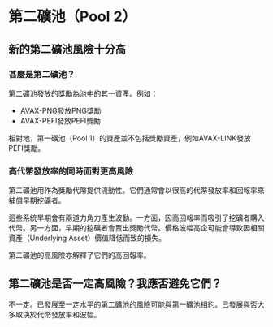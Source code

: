 # 第二礦池（Pool 2）

## 新的第二礦池風險十分高

### 甚麼是第二礦池？

第二礦池發放的獎勵為池中的其一資產。例如：

* AVAX-PNG發放PNG獎勵
* AVAX-PEFI發放PEFI獎勵

相對地，第一礦池（Pool 1）的資產並不包括獎勵資產，例如AVAX-LINK發放PEFI獎勵。

### 高代幣發放率的同時面對更高風險

第二礦池用作為獎勵代幣提供流動性。它們通常會以很高的代幣發放率和回報率來補償早期挖礦者。

這些系統早期會有兩道力角力產生波動。一方面，因高回報率而吸引了挖礦者購入代幣。另一方面，早期的挖礦者會賣出獎勵代幣。價格波幅高企可能會導致因相關資產（Underlying Asset）價值降低而致的損失。

第二礦池的高風險亦解釋了它們的高回報率。

## 第二礦池是否一定高風險？我應否避免它們？

不一定。已發展至一定水平的第二礦池的風險可能與第一礦池相約。已發展與否大多取決於代幣發放率和波幅。

